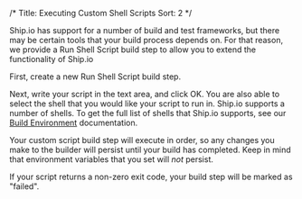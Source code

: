 /*
Title: Executing Custom Shell Scripts
Sort: 2
*/

Ship.io has support for a number of build and test frameworks, but there may be certain tools that your build process depends on. For that reason, we provide a Run Shell Script build step to allow you to extend the functionality of Ship.io
 
First, create a new Run Shell Script build step.

Next, write your script in the text area, and click OK. You are also able to select the shell that you would like your script to run in. Ship.io supports a number of shells. To get the full list of shells that Ship.io supports, see our [Build Environment](%base_url%/environment/build-environment#shells) documentation.

Your custom script build step will execute in order, so any changes you make to the builder will persist until your build has completed. Keep in mind that environment variables that you set will *not* persist.

If your script returns a non-zero exit code, your build step will be marked as "failed".
